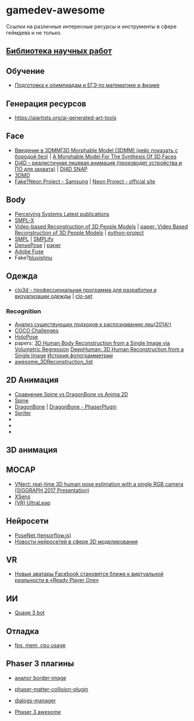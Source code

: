 # gamedev-awesome
Ссылки на различные интересные ресурсы и инструменты в сфере геймдева и не только.

## [Библиотека научных работ](https://arxiv.org/list/cs/recent)
## Обучение
* [Подготовка к олимпиадам и ЕГЭ по математике и физике](https://mathus.ru/)

## Генерация ресурсов
* https://aiartists.org/ai-generated-art-tools

## Face
* [Введение в 3DMM](https://arxiv.org/abs/1909.01815)|[3D Morphable Model (3DMM) (кейс показать с бородой без)](https://neurohive.io/en/state-of-the-art/learning-3d-face-morphable-model-out-of-2d-images/) | [A Morphable Model For The Synthesis Of 3D Faces](https://cseweb.ucsd.edu/~ravir/6998/papers/p187-blanz.pdf)
* [Di4D - реалистичная лицевая анимация (производят устройства и ПО для захвата)](https://www.di4d.com/) | [DI4D SNAP](https://www.di4d.com/news/new-di4d-snap/)
* [3DMD](http://www.3dmd.com/static-3dmd_systems/)
* [Fake?Neon Project - Samsung](https://hightech.fm/2020/01/16/samsung-neon) | [Neon Project - official site](https://www.neon.life/)

## Body
* [Perceiving Systems Latest publications](https://ps.is.tuebingen.mpg.de/person/black)
* [SMPL-X](https://github.com/vchoutas/smplify-x)
* [Video-based Reconstruction of 3D People Models](https://www.youtube.com/watch?v=Htry63oRIjQ) | [paper: Video Based Reconstruction of 3D People Models](https://arxiv.org/abs/1803.04758) | [python-project](https://github.com/thmoa/videoavatars)
* [SMPL](https://smpl.is.tue.mpg.de/) | [SMPLify](http://smplify.is.tue.mpg.de/)
* [DensePose](https://www.youtube.com/watch?v=HfaOPsV1MC8) | [paper](https://arxiv.org/abs/1802.00434)
* [Adobe Fuse](https://helpx.adobe.com/creative-cloud/how-to/create-3d-character-adobe-fuse.html)
* Fake?[bluvishnu](https://bluvishnu.com/)

## Одежда
* [clo3d - профессиональная программа для разработки и визуализации одежды](https://www.clo3d.com/clollab/search?s_key=0) | [clo-set](https://style.clo-set.com/aboutus)

### Recognition
* [Анализ существующих подходов к распознаванию лиц(2014г)](https://habr.com/ru/company/synesis/blog/238129/)
* [COCO Challenges](http://cocodataset.org/workshop/coco-mapillary-iccv-2019.html)
* [HoloPose](https://www.arielai.com/holopose/)
* papers: [3D Human Body Reconstruction from a Single Image via Volumetric Regression](https://arxiv.org/abs/1809.03770)
[DeepHuman: 3D Human Reconstruction from a Single Image](https://arxiv.org/abs/1903.06473)
[История фотограмметрии](https://alicevision.org/#history)
* [awesome_3DReconstruction_list](https://github.com/openMVG/awesome_3DReconstruction_list)

## 2D Анимация
* [Сравнение Spine vs DragonBone vs Anima 2D](
https://habr.com/ru/sandbox/124467/)
* [Spine](http://ru.esotericsoftware.com)
* [DragonBone](https://dragonbones.github.io/en/index.html) | [DragonBone - PhaserPlugin](https://github.com/DragonBones/DragonBonesJS/tree/master/Phaser)
* [Spriter](https://brashmonkey.com/spriter-pro/)
* []()
* []()
* []()

## 3D анимация
## MOCAP
* [VNect: real-time 3D human pose estimation with a single RGB camera (SIGGRAPH 2017 Presentation)](https://www.youtube.com/watch?v=m3KG_Z0P_nU)
* [XSens](https://www.xsens.com/motion-capture)
* [(VR) UltraLeap](https://www.ultraleap.com/tracking/)

## Нейросети
* [PoseNet (tensorflow.js)](https://medium.com/tensorflow/real-time-human-pose-estimation-in-the-browser-with-tensorflow-js-7dd0bc881cd5)
* [Новости нейросетей в сфере 3D моделирования](https://neurohive.io/en/tag/3d-modeling/)

## VR
* [Новые аватары Facebook становятся ближе к виртуальной реальности в «Ready Player One»](https://www.pcmag.com/news/facebooks-new-avatars-get-closer-to-the-vr-in-ready-player-one)

## ИИ
* [Quaqe 3 bot](https://habr.com/ru/post/498698/#habracut)

## Отладка
* [fps, mem, cpu usage](https://github.com/munrocket/gl-bench)

## Phaser 3 плагины
* [аналог border-image](https://github.com/koreezgames/phaser3-ninepatch-plugin)
* [phaser-matter-collision-plugin](https://github.com/mikewesthad/phaser-matter-collision-plugin)
* [dialogs-manager](https://github.com/phreaknation/plugin.dialogmanager)

* [Phaser 3 awesome](https://github.com/Raiper34/awesome-phaser)

